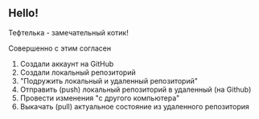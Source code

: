 ## Hello!

Тефтелька - замечательный котик! 

Совершенно с этим согласен   
  
1. Создали аккаунт на GitHub
2. Создали локальный репозиторий  
3. "Подружить локальный и удаленный репозиторий"
4. Отправить (push) локальный репозиторий в удаленный (на Github)
5. Провести изменения "с другого компьютера"
6. Выкачать (pull) актуальное состояние из удаленного репозитория  